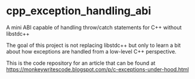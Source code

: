 cpp_exception_handling_abi
==========================

A mini ABI capable of handling throw/catch statements for C++ without libstdc++

The goal of this project is not replacing libstdc++ but only to learn a bit about how exceptions are handled from a low-level C++ perspective.

This is the code repository for an article that can be found at https://monkeywritescode.blogspot.com/p/c-exceptions-under-hood.html


